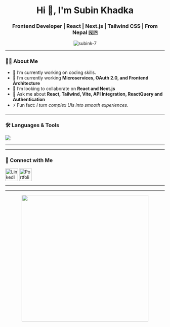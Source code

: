 <h1 align="center">Hi 👋, I'm Subin Khadka</h1>
<h3 align="center">Frontend Developer | React | Next.js | Tailwind CSS | From Nepal 🇳🇵</h3>

<p align="center">
  <img src="https://komarev.com/ghpvc/?username=subink-7&label=Profile%20views&color=0e75b6&style=flat" alt="subink-7" />
</p>

---

### 👨‍💻 About Me  
- 🔭 I’m currently working on coding skills.  
- 🌱 I’m currently working  **Microservices, OAuth 2.0, and Frontend Architecture**  
- 👯 I’m looking to collaborate on **React and Next.js**  
- 💬 Ask me about **React, Tailwind, Vite, API Integration, ReactQuery and Authentication**  
- ⚡ Fun fact: *I turn complex UIs into smooth experiences.*  

---

### 🛠️ Languages & Tools
<p align="left">
  <img src="https://skillicons.dev/icons?i=js,ts,react,nextjs,tailwind,html,css,nodejs,python,git,github,vscode" />
</p>

---

---

### 🔗 Connect with Me
<p align="left">
<a href="https://www.linkedin.com/in/subin-khadka-675b52237/" target="blank"><img align="center" src="https://skillicons.dev/icons?i=linkedin" alt="LinkedIn" height="40" /></a>
<a href="https://ingskill.com" target="blank"><img align="center" src="https://skillicons.dev/icons?i=react" alt="Portfolio" height="40" /></a>
</p>

---

---

<p align="center">
  <img src="https://media.giphy.com/media/qgQUggAC3Pfv687qPC/giphy.gif" width="400" />
</p>

